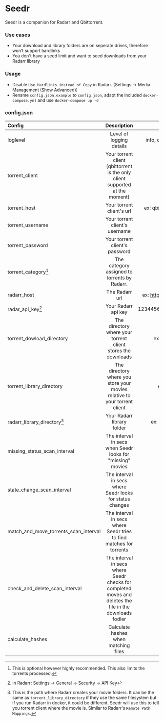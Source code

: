 # Seedr
Seedr is a companion for Radarr and Qbittorrent.

### Use cases
- Your download and library folders are on seperate drives, therefore won't support hardlinks
- You don't have a seed limit and want to seed downloads from your Radarr library

### Usage
- Disable `Use Hardlinks instead of Copy` in Radarr. (Settings -> Media Management (Show Advanced))
- Rename `config.json.example` to `config.json`, adapt the included `docker-compose.yml` and use `docker-compose up -d`

### config.json
| Config | Description | Options |
|:-------|:-----------:|:-------:|
| loglevel | Level of logging details | info, debug, warning, error |
| torrent_client | Your torrent client (qbittorrent is the only client supported at the moment) | qbittorrent |
| torrent_host | Your torrent client's url | ex: qbittorrent.example.com |
| torrent_username | Your torrent client's  username | ex: admin |
| torrent_password | Your torrent client's password | ex: hunter2 |
| torrent_category[^1] | The category assigned to torrents by Radarr. | ex: radarr |
| radarr_host | The Radarr url | ex: http://radarr.example.com |
| radar_api_key[^2] | Your Radarr api key | 1234456789asd123456789asd |
| torrent_dowload_directory | The directory where your torrent client stores the downloads | ex: /mnt/downloads |
| torrent_library_directory | The directory where you store your movies relative to your torrent client  | ex: /mnt/movies |
| radarr_library_directory[^3] | Your Radarr library folder | ex: /etc/radarr/movies |
| missing_status_scan_interval | The interval in secs when Seedr looks for "missing" movies | 30 |
| state_change_scan_interval | The interval in secs where Seedr looks for status changes | 30 |
| match_and_move_torrents_scan_interval | The interval in secs where Seedr tries to find matches for torrents | 300 |
| check_and_delete_scan_interval | The interval in secs where Seedr checks for completed moves and deletes the file in the downloads fodler | 300 |
| calculate_hashes | Calculate hashes when matching files | true, false |

[^1]: This is optional however highly recommended. This also limits the torrents processed.

[^2]: In Radarr: Settings -> General -> Security -> API Key

[^3]: This is the path where Radarr creates your movie folders. It can be the same as `torrent_library_directory` if they use the same filesystem but if you run Radarr in docker, it could be different. Seedr will use this to tell you torrent client where the movie is. Similar to Radarr's `Remote Path Mappings`.